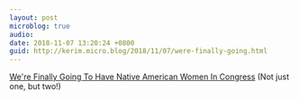 ```yaml
---
layout: post
microblog: true
audio: 
date: 2018-11-07 13:20:24 +0800
guid: http://kerim.micro.blog/2018/11/07/were-finally-going.html
---
```

[We're Finally Going To Have Native American Women In Congress](https://www.huffingtonpost.com/entry/native-american-women-congress-deb-haaland-sharice-davids_us_5bd9c0fbe4b019a7ab59253e) (Not just one, but two!)
